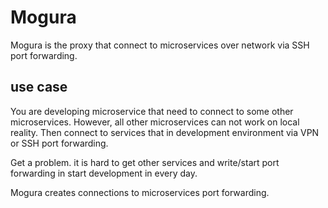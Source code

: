 # Mogura

Mogura is the proxy that connect to microservices over network via SSH port forwarding.

## use case

You are developing microservice that need to connect to some other microservices.
However, all other microservices can not work on local reality. Then connect to services that in development environment via VPN or SSH port forwarding.

Get a problem. it is hard to get other services and write/start port forwarding in start development in every day.

Mogura creates connections to microservices port forwarding.


